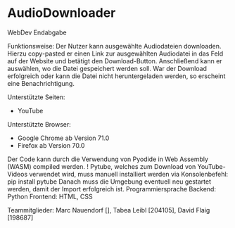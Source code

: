 # AudioDownloader
WebDev Endabgabe

Funktionsweise:
Der Nutzer kann ausgewählte Audiodateien downloaden.
Hierzu copy-pasted er einen Link zur ausgewählten Audiodatei in das Feld auf der Website und betätigt den Download-Button. Anschließend kann er auswählen, wo die Datei gespeichert werden soll.
War der Download erfolgreich oder kann die Datei nicht heruntergeladen werden, so erscheint eine Benachrichtigung. 

Unterstützte Seiten:
- YouTube

Unterstützte Browser:
- Google Chrome ab Version 71.0
- Firefox ab Version 70.0

Der Code kann durch die Verwendung von Pyodide in Web Assembly (WASM) compiled werden. 
! Pytube, welches zum Download von YouTube-Videos verwendet wird, muss manuell installiert werden via
Konsolenbefehl: pip install pytube
Danach muss die Umgebung eventuell neu gestartet werden, damit der Import erfolgreich ist.
Programmiersprache Backend: Python
                   Frontend: HTML, CSS


Teammitglieder:
Marc Nauendorf [], Tabea Leibl [204105], David Flaig [198687]

